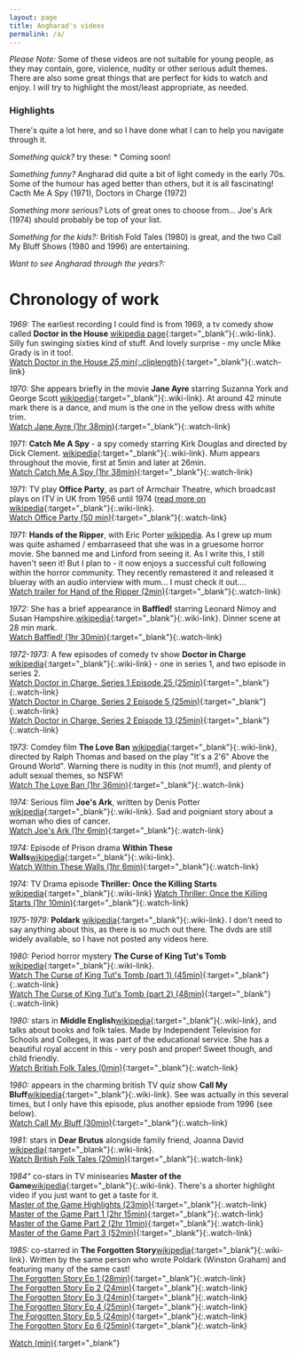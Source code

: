 ```yaml
---
layout: page
title: Angharad's videos
permalink: /a/
---
```


*Please Note:* Some of these videos are not suitable for young people, as they may contain, gore, violence, nudity or other serious adult themes.  There are also some great things that are perfect for kids to watch and enjoy.  I will try to highlight the most/least appropriate, as needed.

### Highlights

There's quite a lot here, and so I have done what I can to help you navigate through it.  

*Something quick?* try these: *  Coming soon!

*Something funny?*  Angharad did quite a bit of light comedy in the early 70s.  Some of the humour has aged better than others, but it is all fascinating! Cacth Me A Spy (1971), Doctors in Charge (1972)

*Something more serious?* Lots of great ones to choose from... Joe's Ark (1974) should probably be top of your list.

*Something for the kids?:* British Fold Tales (1980) is great, and the two Call My Bluff Shows (1980 and 1996) are entertaining.

*Want to see Angharad through the years?:*  

# Chronology of work

*1969:* The earliest recording I could find is from 1969, a tv comedy show called **Doctor in the House** [wikipedia page](https://en.wikipedia.org/wiki/Doctor_in_the_House_(TV_series)){:target="_blank"}{:.wiki-link}.  Silly fun swinging sixties kind of stuff.  And lovely surprise - my uncle Mike Grady is in it too!.  
[Watch Doctor in the House *25 min*{:.cliplength}](https://vimeo.com/418522494){:target="_blank"}{:.watch-link}

*1970:* She appears briefly in the movie **Jane Ayre** starring Suzanna York and George Scott [wikipedia](https://en.wikipedia.org/wiki/Jane_Eyre_(1970_film)){:target="_blank"}{:.wiki-link}.  At around 42 minute mark there is a dance, and mum is the one in the yellow dress with white trim.   
[Watch Jane Ayre (1hr 38min)](https://vimeo.com/421465651/){:target="_blank"}{:.watch-link}

*1971:* **Catch Me A Spy** - a spy comedy starring Kirk Douglas and directed by Dick Clement. [wikipedia](https://en.wikipedia.org/wiki/To_Catch_a_Spy){:target="_blank"}{:.wiki-link}.  Mum appears throughout the movie, first at 5min and later at 26min.  
[Watch Catch Me A Spy (1hr 38min)](https://vimeo.com/){:target="_blank"}{:.watch-link}

*1971:* TV play **Office Party**, as part of Armchair Theatre, which broadcast plays on ITV in UK from 1956 until 1974 ([read more on wikipedia](https://en.wikipedia.org/wiki/Armchair_Theatre){:target="_blank"}{:.wiki-link}.    
[Watch Office Party (50 min)](https://vimeo.com/418522199){:target="_blank"}{:.watch-link}

*1971:* **Hands of the Ripper**, with Eric Porter [wikipedia](https://en.wikipedia.org/wiki/Hands_of_the_Ripper{:target="_blank"}{:.wiki-link}).  As I grew up mum was quite ashamed / embarraseed that she was in a gruesome horror movie.  She banned me and Linford from seeing it.  As I write this, I still haven't seen it!  But I plan to - it now enjoys a successful cult following within the horror community.  They recently remastered it and released it blueray with an audio interview with mum... I must check it out....  
[Watch trailer for Hand of the Ripper (2min)](https://www.youtube.com/watch?v=duaH3nPO98s){:target="_blank"}{:.watch-link}

*1972:* She has a brief appearance in **Baffled!** starring Leonard Nimoy and Susan Hampshire.[wikipedia](https://en.wikipedia.org/wiki/Baffled!){:target="_blank"}{:.wiki-link}.  Dinner scene at 28 min mark.   
[Watch Baffled! (1hr 30min)](https://vimeo.com/420628128){:target="_blank"}{:.watch-link}

*1972-1973:* A few episodes of comedy tv show **Doctor in Charge** [wikipedia](https://en.wikipedia.org/wiki/Doctor_in_Charge){:target="_blank"}{:.wiki-link} - one in series 1, and two episode in series 2.  
[Watch Doctor in Charge, Series 1 Episode 25 (25min)](https://vimeo.com/418522957){:target="_blank"}{:.watch-link}  
[Watch Doctor in Charge, Series 2 Episode 5 (25min)](https://vimeo.com/418523078){:target="_blank"}{:.watch-link}  
[Watch Doctor in Charge, Series 2 Episode 13 (25min)](https://vimeo.com/418523475){:target="_blank"}{:.watch-link}


*1973:* Comdey film **The Love Ban** [wikipedia](https://en.wikipedia.org/wiki/The_Love_Ban){:target="_blank"}{:.wiki-link}, directed by Ralph Thomas and based on the play "It's a 2'6" Above the Ground World".  Warning there is nudity in this (not mum!), and plenty of adult sexual themes, so NSFW!  
[Watch The Love Ban (1hr 36min)](https://vimeo.com/){:target="_blank"}{:.watch-link}

*1974:* Serious film **Joe's Ark**, written by Denis Potter [wikipedia](https://en.wikipedia.org/wiki/Joe%27s_Ark){:target="_blank"}{:.wiki-link}.  Sad and poigniant story about a woman who dies of cancer.  
[Watch Joe's Ark (1hr 6min)](https://vimeo.com/){:target="_blank"}{:.watch-link}

*1974:* Episode of Prison drama **Within These Walls**[wikipedia](https://en.wikipedia.org/wiki/Within_These_Walls){:target="_blank"}{:.wiki-link}.    
[Watch Within These Walls (1hr 6min)](https://vimeo.com/){:target="_blank"}{:.watch-link}

*1974:* TV Drama episode **Thriller: Once the Killing Starts** [wikipedia](https://en.wikipedia.org/wiki/Thriller_(British_TV_series)#Series_2_(1974)){:target="_blank"}{:.wiki-link}  
[Watch Thriller: Once the Killing Starts  (1hr 10min)](https://vimeo.com/418572161){:target="_blank"}{:.watch-link}

*1975-1979:* **Poldark** [wikipedia](https://en.wikipedia.org/wiki/Poldark_(1975_TV_series)){:target="_blank"}{:.wiki-link}.  I don't need to say anything about this, as there is so much out there.  The dvds are still widely available, so I have not posted any videos here.

*1980:* Period horror mystery **The Curse of King Tut's Tomb** [wikipedia](https://en.wikipedia.org/wiki/The_Curse_of_King_Tut%27s_Tomb_(1980_film)){:target="_blank"}{:.wiki-link}.  
[Watch The Curse of King Tut's Tomb (part 1) (45min)](https://vimeo.com/418540288){:target="_blank"}{:.watch-link}  
[Watch The Curse of King Tut's Tomb (part 2) (48min)](https://vimeo.com/418541700){:target="_blank"}{:.watch-link}

*1980:* stars in **Middle English**[wikipedia](https://en.wikipedia.org/wiki/ITV_Schools){:target="_blank"}{:.wiki-link}, and talks about books and folk tales. Made by Independent Television for Schools and Colleges, it was part of the educational service. She has a beautiful royal accent in this - very posh and proper!  Sweet though, and child friendly.  
[Watch British Folk Tales (0min)](https://vimeo.com/416934829){:target="_blank"}{:.watch-link}

*1980:* appears in the charming british TV quiz show **Call My Bluff**[wikipedia](https://en.wikipedia.org/wiki/Call_My_Bluff){:target="_blank"}{:.wiki-link}.  See was actually in this several times, but I only have this episode, plus another epsiode from 1996 (see below).  
[Watch Call My Bluff (30min)](https://vimeo.com/418538029){:target="_blank"}{:.watch-link}

*1981:* stars in **Dear Brutus** alongside family friend, Joanna David [wikipedia](https://en.wikipedia.org/wiki/Dear_Brutus){:target="_blank"}{:.wiki-link}.  
[Watch British Folk Tales (20min)](https://vimeo.com/416934829){:target="_blank"}{:.watch-link}

*1984"* co-stars in TV minisearies **Master of the Game**[wikipedia](https://en.wikipedia.org/wiki/Master_of_the_Game_(novel)){:target="_blank"}{:.wiki-link}.  There's a shorter highlight video if you just want to get a taste for it.  
[Master of the Game Highlights (23min)](https://vimeo.com/420452141){:target="_blank"}{:.watch-link}  
[Master of the Game Part 1 (2hr 15min)](https://vimeo.com/420452443){:target="_blank"}{:.watch-link}  
[Master of the Game Part 2 (2hr 11min)](https://vimeo.com/420458159){:target="_blank"}{:.watch-link}  
[Master of the Game Part 3 (52min)](https://vimeo.com/420459495){:target="_blank"}{:.watch-link}  

*1985:* co-starred in **The Forgotten Story**[wikipedia](https://en.wikipedia.org/wiki/The_Forgotten_Story){:target="_blank"}{:.wiki-link}.  Written by the same person who wrote Poldark (Winston Graham) and featuring many of the same cast!  
[The Forgotten Story Ep 1 (28min)](https://vimeo.com/420462151){:target="_blank"}{:.watch-link}  
[The Forgotten Story Ep 2 (24min)](https://vimeo.com/420462464){:target="_blank"}{:.watch-link}  
[The Forgotten Story Ep 3 (24min)](https://vimeo.com/420462719){:target="_blank"}{:.watch-link}  
[The Forgotten Story Ep 4 (25min)](https://vimeo.com/420462961){:target="_blank"}{:.watch-link}  
[The Forgotten Story Ep 5 (24min)](https://vimeo.com/420463219){:target="_blank"}{:.watch-link}  
[The Forgotten Story Ep 6 (25min)](https://vimeo.com/420463485){:target="_blank"}{:.watch-link}  


[Watch (min)](https://vimeo.com/){:target="_blank"}